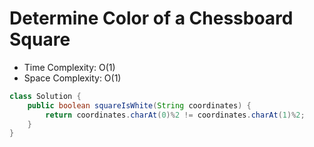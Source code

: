 # Determine Color of a Chessboard Square

- Time Complexity: O(1)
- Space Complexity: O(1)

```java
class Solution {
    public boolean squareIsWhite(String coordinates) {
        return coordinates.charAt(0)%2 != coordinates.charAt(1)%2;
    }
}
```
